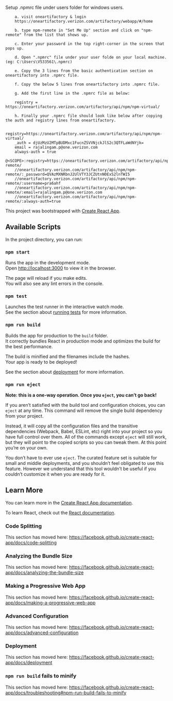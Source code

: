 Setup .npmrc file under users folder for windows users.

        a. visit oneartifactory & login
        https://oneartifactory.verizon.com/artifactory/webapp/#/home

        b. type npm-remote in "Set Me Up" section and click on "npm-remote" from the list that shows up.

        c. Enter your password in the top right-corner in the screen that pops up.

        d. Open ".npmrc" file under your user folde on your local machine. (eg: C:\Users\V533561\.npmrc)

        e. Copy the 3 lines from the basic authentication section on oneartifactory into .npmrc file.

        f. Copy the below 5 lines from oneartifactory into .npmrc file.

        g. Add the first line in the .npmrc file as below:

        registry = https://oneartifactory.verizon.com/artifactory/api/npm/npm-virtual/

        h. Finally your .npmrc file should look like below after copying the auth and registry lines from oneartifactory.

        registry=https://oneartifactory.verizon.com/artifactory/api/npm/npm-virtual/
        _auth = djUzMzU2MTpBUDMxc1FucnZSVVNjckJlS2c3QTFLaWdNYjk=
        email = rajalingam.p@one.verizon.com
        always-auth = true
        @<SCOPE>:registry=https://oneartifactory.verizon.com/artifactory/api/npm/npm-remote/
        //oneartifactory.verizon.com/artifactory/api/npm/npm-remote/:_password=QVAzMXNRbnJ2UlVTY3JCZUtnN0ExS2lnTWI5
        //oneartifactory.verizon.com/artifactory/api/npm/npm-remote/:username=pra6ahf
        //oneartifactory.verizon.com/artifactory/api/npm/npm-remote/:email=rajalingam.p@one.verizon.com
        //oneartifactory.verizon.com/artifactory/api/npm/npm-remote/:always-auth=true

This project was bootstrapped with [Create React App](https://github.com/facebook/create-react-app).

## Available Scripts

In the project directory, you can run:

### `npm start`

Runs the app in the development mode.<br />
Open [http://localhost:3000](http://localhost:3000) to view it in the browser.

The page will reload if you make edits.<br />
You will also see any lint errors in the console.

### `npm test`

Launches the test runner in the interactive watch mode.<br />
See the section about [running tests](https://facebook.github.io/create-react-app/docs/running-tests) for more information.

### `npm run build`

Builds the app for production to the `build` folder.<br />
It correctly bundles React in production mode and optimizes the build for the best performance.

The build is minified and the filenames include the hashes.<br />
Your app is ready to be deployed!

See the section about [deployment](https://facebook.github.io/create-react-app/docs/deployment) for more information.

### `npm run eject`

**Note: this is a one-way operation. Once you `eject`, you can’t go back!**

If you aren’t satisfied with the build tool and configuration choices, you can `eject` at any time. This command will remove the single build dependency from your project.

Instead, it will copy all the configuration files and the transitive dependencies (Webpack, Babel, ESLint, etc) right into your project so you have full control over them. All of the commands except `eject` will still work, but they will point to the copied scripts so you can tweak them. At this point you’re on your own.

You don’t have to ever use `eject`. The curated feature set is suitable for small and middle deployments, and you shouldn’t feel obligated to use this feature. However we understand that this tool wouldn’t be useful if you couldn’t customize it when you are ready for it.

## Learn More

You can learn more in the [Create React App documentation](https://facebook.github.io/create-react-app/docs/getting-started).

To learn React, check out the [React documentation](https://reactjs.org/).

### Code Splitting

This section has moved here: https://facebook.github.io/create-react-app/docs/code-splitting

### Analyzing the Bundle Size

This section has moved here: https://facebook.github.io/create-react-app/docs/analyzing-the-bundle-size

### Making a Progressive Web App

This section has moved here: https://facebook.github.io/create-react-app/docs/making-a-progressive-web-app

### Advanced Configuration

This section has moved here: https://facebook.github.io/create-react-app/docs/advanced-configuration

### Deployment

This section has moved here: https://facebook.github.io/create-react-app/docs/deployment

### `npm run build` fails to minify

This section has moved here: https://facebook.github.io/create-react-app/docs/troubleshooting#npm-run-build-fails-to-minify
